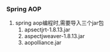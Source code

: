 ### Spring AOP
1. spring aop编程时,需要导入三个jar包
    1.  apsectjrt-1.8.13.jar
    2.  aspectjweaver-1.8.13.jar
    3.  aopolliance.jar